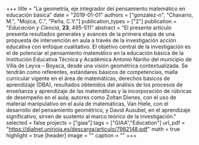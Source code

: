 +++
title = "La geometría, eje integrador del pensamiento matemático en educación básica"
date = "2019-01-01"
authors = ["gonzalez-n", "Chavarro, M.", "Mojica, C.", "Peña, C.Y."]
publication_types = ["2"]
publication = "*Educación y Ciencia*, **23**, 495-511"
abstract = "El presente artículo presenta resultados generales y avances de la primera etapa de una propuesta de intervención en aula a través de la investigación acción educativa con enfoque cualitativo. El objetivo central de la investigación es el de potenciar el pensamiento matemático en la educación básica de la Institución Educativa Técnica y Académica Antonio Nariño del municipio de Villa de Leyva – Boyacá, desde una visión geométrica contextualizada. Se tendrán como referentes, estándares básicos de competencias, malla curricular vigente en el área de matemáticas, derechos básicos de aprendizaje (DBA), resultados obtenidos del análisis de los procesos de enseñanza y aprendizaje de las matemáticas y la incorporación de rúbricas de desempeño en el aula; autores como Zoltan Dienes, con el uso de material manipulativo en el aula de matemáticas, Van Hiele, con el desarrollo del pensamiento geométrico, y David Ausubel, en el aprendizaje significativo, sirven de sustento al marco teórico de la investigación."
selected = false
projects = ["giaa"]
tags = ["GIAA","Education"]
url_pdf = "https://dialnet.unirioja.es/descarga/articulo/7982148.pdf"
math = true
highlight = true
[header]
image = ""
caption = ""
+++
